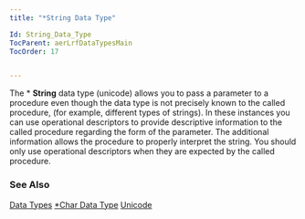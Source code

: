 ```yaml
---
title: "*String Data Type"

Id: String_Data_Type
TocParent: aerLrfDataTypesMain
TocOrder: 17


---
```


The * **String** data type (unicode) allows you to pass a parameter to a procedure even though the data type is not precisely known to the called procedure, (for example, different types of strings). In these instances you can use operational descriptors to provide descriptive information to the called procedure regarding the form of the parameter. The additional information allows the procedure to properly interpret the string. You should only use operational descriptors when they are expected by the called procedure. 

### See Also
[Data Types](aerLrfDataTypesMain.html)
[*Char Data Type](Character_Data_Type.html)
[Unicode](aerConUnicode.html) 
